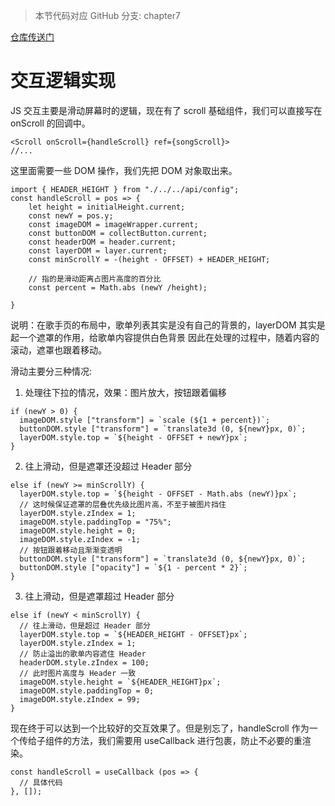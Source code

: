 > 本节代码对应 GitHub 分支: chapter7

[仓库传送门](https://github.com/sanyuan0704/react-cloud-music/tree/chapter7)

# 交互逻辑实现

JS 交互主要是滑动屏幕时的逻辑，现在有了 scroll 基础组件，我们可以直接写在 onScroll 的回调中。

```
<Scroll onScroll={handleScroll} ref={songScroll}>
//...

```

这里面需要一些 DOM 操作，我们先把 DOM 对象取出来。

```
import { HEADER_HEIGHT } from "./../../api/config";
const handleScroll = pos => {
    let height = initialHeight.current;
    const newY = pos.y;
    const imageDOM = imageWrapper.current;
    const buttonDOM = collectButton.current;
    const headerDOM = header.current;
    const layerDOM = layer.current;
    const minScrollY = -(height - OFFSET) + HEADER_HEIGHT;

    // 指的是滑动距离占图片高度的百分比
    const percent = Math.abs (newY /height);

}

```

说明：在歌手页的布局中，歌单列表其实是没有自己的背景的，layerDOM 其实是起一个遮罩的作用，给歌单内容提供白色背景 因此在处理的过程中，随着内容的滚动，遮罩也跟着移动。

滑动主要分三种情况:

1.  处理往下拉的情况，效果：图片放大，按钮跟着偏移

```
if (newY > 0) {
  imageDOM.style ["transform"] = `scale (${1 + percent})`;
  buttonDOM.style ["transform"] = `translate3d (0, ${newY}px, 0)`;
  layerDOM.style.top = `${height - OFFSET + newY}px`;
} 

```

2.  往上滑动，但是遮罩还没超过 Header 部分

```
else if (newY >= minScrollY) {
  layerDOM.style.top = `${height - OFFSET - Math.abs (newY)}px`;
  // 这时候保证遮罩的层叠优先级比图片高，不至于被图片挡住
  layerDOM.style.zIndex = 1;
  imageDOM.style.paddingTop = "75%";
  imageDOM.style.height = 0;
  imageDOM.style.zIndex = -1;
  // 按钮跟着移动且渐渐变透明
  buttonDOM.style ["transform"] = `translate3d (0, ${newY}px, 0)`;
  buttonDOM.style ["opacity"] = `${1 - percent * 2}`;
} 

```

3.  往上滑动，但是遮罩超过 Header 部分

```
else if (newY < minScrollY) {
  // 往上滑动，但是超过 Header 部分
  layerDOM.style.top = `${HEADER_HEIGHT - OFFSET}px`;
  layerDOM.style.zIndex = 1;
  // 防止溢出的歌单内容遮住 Header
  headerDOM.style.zIndex = 100;
  // 此时图片高度与 Header 一致
  imageDOM.style.height = `${HEADER_HEIGHT}px`;
  imageDOM.style.paddingTop = 0;
  imageDOM.style.zIndex = 99;
}

```

现在终于可以达到一个比较好的交互效果了。但是别忘了，handleScroll 作为一个传给子组件的方法，我们需要用 useCallback 进行包裹，防止不必要的重渲染。

```
const handleScroll = useCallback (pos => {
  // 具体代码
}, []);

```